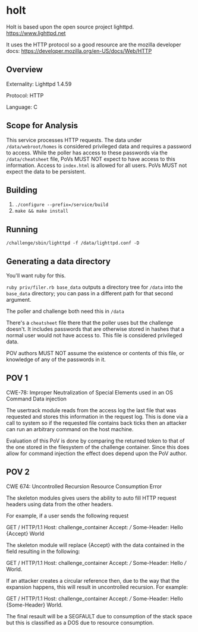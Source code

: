 # holt

Holt is based upon the open source project lighttpd. https://www.lighttpd.net

It uses the HTTP protocol so a good resource are the mozilla developer docs: https://developer.mozilla.org/en-US/docs/Web/HTTP

## Overview
Externality: Lighttpd 1.4.59

Protocol: HTTP

Language: C

## Scope for Analysis

This service processes HTTP requests. The data under ``/data/webroot/homes`` is considered privileged data and requires a password to access. While the poller has access to these passwords via the ``/data/cheatsheet`` file, PoVs MUST NOT expect to have access to this information. Access to ``index.html`` is allowed for all users. PoVs MUST not expect the data to be persistent.

## Building

1. `./configure --prefix=/service/build`
2. `make && make install`

## Running

`/challenge/sbin/lighttpd -f /data/lighttpd.conf -D`

## Generating a data directory

You'll want ruby for this.

`ruby priv/filer.rb base_data` outputs a directory tree for `/data` into the `base_data` directory; you can pass in a different path for that second argument.

The poller and challenge both need this in `/data`

There's a `cheatsheet` file there that the poller uses but the challenge
doesn't. It includes passwords that are otherwise stored in hashes that a normal user would not have access to. This file is considered privileged data.

POV authors MUST NOT assume the existence or contents of this file, or knowledge of any of the passwords in it.

## POV 1
CWE-78: Improper Neutralization of Special Elements used in an OS Command
Data injection

The usertrack module reads from the access log the last file that was requested and stores this information in the request log. This is done via a call to system so if the requested file contains back ticks then an attacker can run an arbitrary command on the host machine.

Evaluation of this PoV is done by comparing the returned token to that of the one stored in the filesystem of the challenge container. Since this does allow for command injection the effect does depend upon the PoV author.

## POV 2
CWE 674: Uncontrolled Recursion
Resource Consumption Error

The skeleton modules gives users the ability to auto fill HTTP request headers using data from the other headers. 

For example, if a user sends the following request

GET / HTTP/1.1
Host: challenge_container
Accept: */*
Some-Header: Hello {Accept} World

The skeleton module will replace {Accept} with the data contained in the field resulting in the following:

GET / HTTP/1.1
Host: challenge_container
Accept: */*
Some-Header: Hello */* World.

If an attacker creates a circular reference then, due to the way that the expansion happens, this will result in uncontrolled recursion. 
For example:

GET / HTTP/1.1
Host: challenge_container
Accept: */*
Some-Header: Hello {Some-Header} World.

The final resault will be a SEGFAULT due to consumption of the stack space but this is classified as a DOS due to resource consumption.
